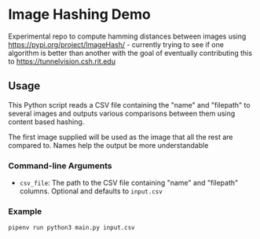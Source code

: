 # Image Hashing Demo

Experimental repo to compute hamming distances between images using https://pypi.org/project/ImageHash/ - currently trying to see if one algorithm is better than another with the goal of eventually contributing this to https://tunnelvision.csh.rit.edu


## Usage

This Python script reads a CSV file containing the "name" and "filepath" to several images and outputs various comparisons between them using content based hashing.

The first image supplied will be used as the image that all the rest are compared to.
Names help the output be more understandable

### Command-line Arguments

- `csv_file`: The path to the CSV file containing "name" and "filepath" columns. Optional and defaults to `input.csv`

### Example

```bash
pipenv run python3 main.py input.csv
```
